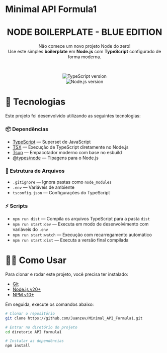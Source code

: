 # Minimal API Formula1

<div align="center">

  <h1 align="center"><strong>NODE BOILERPLATE - BLUE EDITION</strong></h1>
  <p align="center">
	  Não comece um novo projeto Node do zero!<br> Use este simples <b>boilerplate</b> em <b>Node.js</b> com <b>TypeScript</b> configurado de forma moderna.
  </p>

</div>

<br />

<!-- Badges -->
<div align="center">

  ![TypeScript version](https://img.shields.io/badge/TypeScript-5.4-blue.svg)  
  ![Node.js version](https://img.shields.io/badge/Node.js->=%2020.00-blue.svg)

</div>

# 🚀 Tecnologias

Este projeto foi desenvolvido utilizando as seguintes tecnologias:

### 📦 Dependências

- [TypeScript](https://www.npmjs.com/package/typescript) — Superset de JavaScript
- [TSX](https://www.npmjs.com/package/tsx) — Execução de TypeScript diretamente no Node.js
- [Tsup](https://www.npmjs.com/package/tsup) — Empacotador moderno com base no esbuild
- [@types/node](https://www.npmjs.com/package/@types/node) — Tipagens para o Node.js

### 📄 Estrutura de Arquivos

- `.gitignore` — Ignora pastas como `node_modules`
- `.env` — Variáveis de ambiente
- `tsconfig.json` — Configurações do TypeScript

### ⚡ Scripts

- `npm run dist` — Compila os arquivos TypeScript para a pasta `dist`
- `npm run start:dev` — Executa em modo de desenvolvimento com variáveis do `.env`
- `npm run start:watch` — Execução com recarregamento automático
- `npm run start:dist` — Executa a versão final compilada

# 👨‍💻 Como Usar

Para clonar e rodar este projeto, você precisa ter instalado:

- [Git](https://git-scm.com)  
- [Node.js v20+](https://nodejs.org/en/)  
- [NPM v10+](https://nodejs.org/en/)  

Em seguida, execute os comandos abaixo:

```bash
# Clonar o repositório
git clone https://github.com/Juanzev/Minimal_API_Formula1.git

# Entrar no diretório do projeto
cd diretorio API formula1

# Instalar as dependências
npm install
